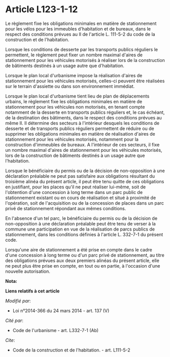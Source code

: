 # Article L123-1-12

Le règlement fixe les obligations minimales en matière de stationnement pour les vélos pour les immeubles d'habitation et de
bureaux, dans le respect des conditions prévues au II de l'article L. 111-5-2 du code de la construction et de l'habitation. 

Lorsque les conditions de desserte par les transports publics réguliers le permettent, le règlement peut fixer un nombre
maximal d'aires de stationnement pour les véhicules motorisés à réaliser lors de la construction de bâtiments destinés à un
usage autre que d'habitation. 

Lorsque le plan local d'urbanisme impose la réalisation d'aires de stationnement pour les véhicules motorisés, celles-ci
peuvent être réalisées sur le terrain d'assiette ou dans son environnement immédiat. 

Lorsque le plan local d'urbanisme tient lieu de plan de déplacements urbains, le règlement fixe les obligations minimales en
matière de stationnement pour les véhicules non motorisés, en tenant compte notamment de la desserte en transports publics
réguliers et, le cas échéant, de la destination des bâtiments, dans le respect des conditions prévues au même II. Il
détermine des secteurs à l'intérieur desquels les conditions de desserte et de transports publics réguliers permettent de
réduire ou de supprimer les obligations minimales en matière de réalisation d'aires de stationnement pour les véhicules
motorisés, notamment pour la construction d'immeubles de bureaux. A l'intérieur de ces secteurs, il fixe un nombre maximal
d'aires de stationnement pour les véhicules motorisés, lors de la construction de bâtiments destinés à un usage autre que
l'habitation. 

Lorsque le bénéficiaire du permis ou de la décision de non-opposition à une déclaration préalable ne peut pas satisfaire aux
obligations résultant du troisième alinéa du présent article, il peut être tenu quitte de ces obligations en justifiant, pour
les places qu'il ne peut réaliser lui-même, soit de l'obtention d'une concession à long terme dans un parc public de
stationnement existant ou en cours de réalisation et situé à proximité de l'opération, soit de l'acquisition ou de la
concession de places dans un parc privé de stationnement répondant aux mêmes conditions. 

En l'absence d'un tel parc, le bénéficiaire du permis ou de la décision de non-opposition à une déclaration préalable peut
être tenu de verser à la commune une participation en vue de la réalisation de parcs publics de stationnement, dans les
conditions définies à l'article L. 332-7-1 du présent code. 

Lorsqu'une aire de stationnement a été prise en compte dans le cadre d'une concession à long terme ou d'un parc privé de
stationnement, au titre des obligations prévues aux deux premiers alinéas du présent article, elle ne peut plus être prise en
compte, en tout ou en partie, à l'occasion d'une nouvelle autorisation.

**Nota:**



**Liens relatifs à cet article**

_Modifié par_:

  - Loi n°2014-366 du 24 mars 2014 - art. 137 (V)

_Cité par_:

  - Code de l'urbanisme - art. L332-7-1 (Ab)

_Cite_:

  - Code de la construction et de l'habitation. - art. L111-5-2
